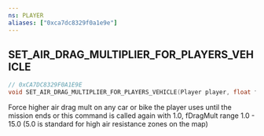 ```yaml
---
ns: PLAYER
aliases: ["0xca7dc8329f0a1e9e"]
---
```

## SET_AIR_DRAG_MULTIPLIER_FOR_PLAYERS_VEHICLE

```c
// 0xCA7DC8329F0A1E9E
void SET_AIR_DRAG_MULTIPLIER_FOR_PLAYERS_VEHICLE(Player player, float fDragMult);
```

Force higher air drag mult on any car or bike the player uses until the mission ends or this command is called again with 1.0, fDragMult range 1.0 - 15.0 (5.0 is standard for high air resistance zones on the map)


